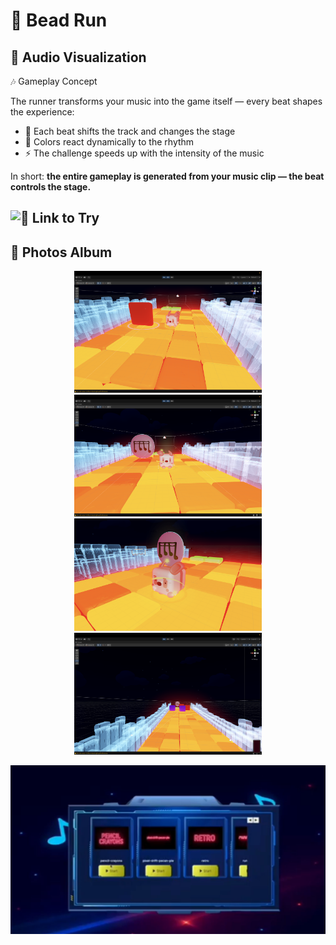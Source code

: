 # 🚀    Bead Run 
## 📖 Audio Visualization 

🎶 Gameplay Concept  

The runner transforms your music into the game itself — every beat shapes the experience:  

- 🎵 Each beat shifts the track and changes the stage  
- 🌈 Colors react dynamically to the rhythm  
- ⚡ The challenge speeds up with the intensity of the music  

In short: **the entire gameplay is generated from your music clip — the beat controls the stage.**

##  ![ 🌈 Link to Try  ](https://nahla-almassri.itch.io/beat-run)


## 📖 Photos Album 
<p align="center">
  <img src="IMG/2.png" width="300">
   <img src="IMG/5.png" width="300">
   <img src="IMG/3.png" width="300">
   <img src="IMG/1.png" width="300">
  
</p>

[![Watch the video](IMG/Capture.JPG)](https://youtu.be/-FbXdE3boGo)
